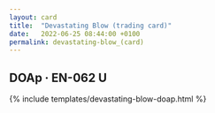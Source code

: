 ```yaml
---
layout: card
title:  "Devastating Blow (trading card)"
date:   2022-06-25 08:44:00 +0100
permalink: devastating-blow_(card)
---
```


## DOAp &middot; EN-062 U

{% include templates/devastating-blow-doap.html %}